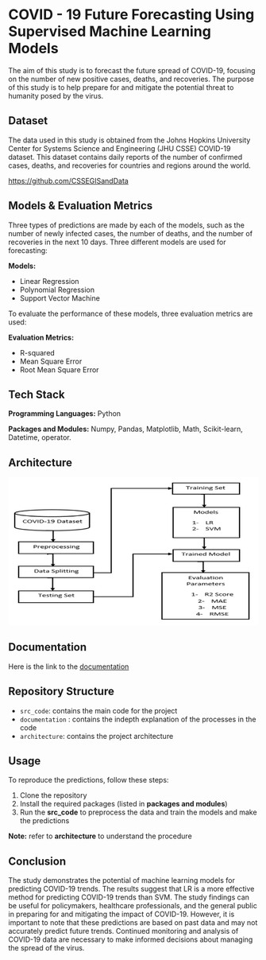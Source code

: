 
# COVID - 19 Future Forecasting Using Supervised Machine Learning Models 

The aim of this study is to forecast the future spread of COVID-19, focusing on the number of new positive cases, deaths, and recoveries. The purpose of this study is to help prepare for and mitigate the potential threat to humanity posed by the virus.

## Dataset
The data used in this study is obtained from the Johns Hopkins University Center for Systems Science and Engineering (JHU CSSE) COVID-19 dataset. This dataset contains daily reports of the number of confirmed cases, deaths, and recoveries for countries and regions around the world.

https://github.com/CSSEGISandData
## Models & Evaluation Metrics

Three types of predictions are made by each of the models, such as the number of newly infected cases, the number of deaths, and the number of recoveries in the next 10 days. Three different models are used for forecasting:

**Models:**
- Linear Regression
- Polynomial Regression
- Support Vector Machine 

To evaluate the performance of these models, three evaluation metrics are used:

**Evaluation Metrics:**
- R-squared
- Mean Square Error 
- Root Mean Square Error
## Tech Stack

**Programming Languages:** Python

**Packages and Modules:** Numpy, Pandas, Matplotlib, Math, Scikit-learn, Datetime, operator.



## Architecture 

![architecture](https://github.com/BharathSimhaK/Covid-19-Future-Forecasting-Using-Supervised-Machine-Learning-Models/blob/main/architecture.png?raw=trueg)

## Documentation

Here is the link to the [documentation](documentation.pdf)




## Repository Structure

 - `src_code`: contains the main code for the project
 - `documentation` : contains the indepth explanation of the processes in the code 
 - `architecture`: contains the project architecture
## Usage

To reproduce the predictions, follow these steps:

1. Clone the repository
2. Install the required packages (listed in **packages and modules**)
3. Run the **src_code** to preprocess the data and train the models and make the predictions

**Note:** refer to **architecture** to understand the procedure  

## Conclusion

The study demonstrates the potential of machine learning models for predicting COVID-19 trends. The results suggest that LR is a more effective method for predicting COVID-19 trends than SVM. The study findings can be useful for policymakers, healthcare professionals, and the general public in preparing for and mitigating the impact of COVID-19. However, it is important to note that these predictions are based on past data and may not accurately predict future trends. Continued monitoring and analysis of COVID-19 data are necessary to make informed decisions about managing the spread of the virus.
